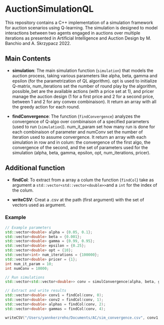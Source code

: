 # AuctionSimulationQL

This repository contains a C++ implementation of a simulation framework for auction scenarios using Q-learning. The simulation is designed to model interactions between two agents engaged in auctions over multiple iterations as presented in Artificial Intelligence and Auction Design by M. Banchio and A. Skrzypacz 2022. 

## Main Contents

- **simulation**: The main simulation function (`simulation`) that models the auction process, taking various parameters like alpha, beta, gamma and epsilon (for the parametrization of QL algorithm). opt is used to initialize Q-matrix, num_iterations set the number of round play by the algorithm, possible_bet are the available actions (with a price set at 1), and pricer manage the auction design (1 for a first price and 2 for a second price, between 1 and 2 for any convex combinaison). It return an array with all the greedy action for each round.

- **findConvergence**: The function (`findConvergence`) analyzes the convergence of Q-algo over combinaison of a specified parameters (used to run (`simulation`)). num_it_param set how many run is done for each combinaison of parameter and numConv set the number of iteration used to assume convergence. It return an array with each simulation in row and in colum: the convergence of the first algo, the convergence of the second, and the set of parameters used for the simulation (alpha, beta, gamma, epsilon, opt, num_iterations, pricer).

## Additional function

- **findCol**: To extract from a array a colum the function (`findCol`) take as argument a `std::vector<std::vector<double>>`and a `int` for the index of the colum.

- **writeCSV**: Creat a .csv at the path (first argument) with the set of vectors used as argument.

### Example

```cpp
// Example parameters
std::vector<double> alpha = {0.05, 0.1};
std::vector<double> beta = {0.001};
std::vector<double> gamma = {0.99, 0.95};
std::vector<double> epsilon = {0.25};
std::vector<double> opt = {10};
std::vector<int> num_iterations = {100000};
std::vector<double> pricer = {1};
int num_it_param = 10;
int numConv = 10000;

// Run simulations
std::vector<std::vector<double>> conv = simulConvergence(alpha, beta, gamma, epsilon, opt, num_iterations, possible_bet, pricer, num_it_param, numConv);

// Extract and write results
std::vector<double> conv1 = findCol(conv, 0);
std::vector<double> conv2 = findCol(conv, 1);
std::vector<double> alphas = findCol(conv, 2);
std::vector<double> gammas = findCol(conv, 4);

writeCSV("/Users/yannkerzreho/Documents/AC/sim_convergence.csv", conv1, conv2, alphas, gammas);
